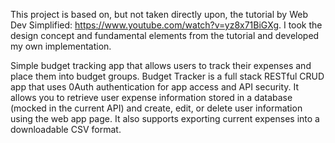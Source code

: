 This project is based on, but not taken directly upon, the tutorial by Web Dev Simplified: https://www.youtube.com/watch?v=yz8x71BiGXg.
I took the design concept and fundamental elements from the tutorial and developed my own implementation.

Simple budget tracking app that allows users to track their expenses and place them into budget groups.  Budget Tracker is a full stack RESTful CRUD app that uses 0Auth authentication for app access and API security. It allows you to retrieve user expense information stored in a database (mocked in the current API) and create, edit, or delete user information using the web app page.  It also supports exporting current expenses into a downloadable CSV format.
